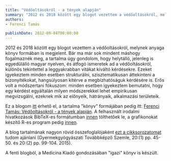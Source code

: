 ```yaml
---
title: "Védőoltásokról - a tények alapján"
summary: "2012 és 2018 között egy blogot vezettem a védőoltásokról, melynek anyaga könyv formában is megjelent. Bár ma már sok mindent máshogy fogalmaznék meg, a tartalma úgy gondolom, hogy helytálló, jelenleg is egyedülálló magyar nyelven, és átfogó ismeretek ad a védőoltásokról, különös tekintettel a leggyakrabban vitákat kiváltó kérdésekre."
authors:
- Ferenci Tamás

publishDate: 2012-09-04T00:00:00
---
```


2012 és 2018 között egy blogot vezettem a védőoltásokról, melynek anyaga könyv formában is megjelent. Bár ma már sok mindent máshogy fogalmaznék meg, a tartalma úgy gondolom, hogy helytálló, jelenleg is egyedülálló magyar nyelven, és átfogó ismeretek ad a védőoltásokról, különös tekintettel a leggyakrabban vitákat kiváltó kérdésekre. Ezeket igyekeztem minden esetben strukturálni, szisztematikusan áttekinteni a bizonyítékokat, hangsúlyosan kitérve a megbízhatóságuk kérdésére is. Erős volt a módszertani fókuszom: minden esetben igyekeztem bemutatni, hogy egy kérdést egyáltalán milyen módszerekkel lehet empirikusan megvizsgálni, ezeknek mik az előnyeik, hátrányaik, alkalmazási területeik.

Ez a blogom [itt](https://vedooltas.blog.hu/2012/09/04/tartalomjegyzek_gyanant) érhető el, a tartalma "könyv" formájában pedig itt: [Ferenci Tamás: Védőoltásokról - a tények alapján](/vakcina/FerenciTamasVedooltasokrolATenyekAlapjan.pdf). A felhasznált irodalmi hivatkozások BibTeX-es formátumban [innen](/vakcina/FerenciTamasVedooltasokrolATenyekAlapjan.bib) tölthetőek le, a grafikonokat készítő R-es program pedig [innen](/vakcina/FerenciTamasVedooltasokrolATenyekAlapjanGrafikonrajzolo.R).

A blog tartalmának nagyon rövid összefoglalójaként [ezt a cikksorozatomat](/vakcina/FerenciTamas_Vedooltasok_1_2_GYTSZ.pdf) tudom ajánlani (Gyermekgyógyászati Továbbképző Szemle, 20:(1) pp. 45-50. és 20:(2) pp. 99-104. 2015).

A fenti blogból, a Medicina Kiadó gondozásában "igazi" könyv is készült.
